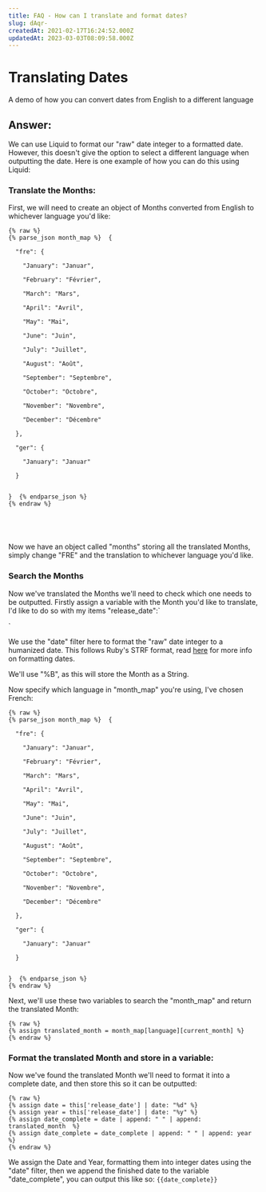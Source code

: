 ```yaml
---
title: FAQ - How can I translate and format dates?
slug: dAqr-
createdAt: 2021-02-17T16:24:52.000Z
updatedAt: 2023-03-03T08:09:58.000Z
---
```


# Translating Dates

A demo of how you can convert dates from English to a different language

## Answer:

We can use Liquid to format our "raw" date integer to a formatted date. However, this doesn't give the option to select a different language when outputting the date. Here is one example of how you can do this using Liquid:

### Translate the Months:

First, we will need to create an object of Months converted from English to whichever language you'd like:

```liquid
{% raw %}
{% parse_json month_map %}  { 

  "fre": {

    "January": "Januar",

    "February": "Février", 

    "March": "Mars",

    "April": "Avril",

    "May": "Mai",

    "June": "Juin",

    "July": "Juillet",

    "August": "Août",

    "September": "Septembre",

    "October": "Octobre",

    "November": "Novembre",

    "December": "Décembre"

  },

  "ger": {

    "January": "Januar"

  }


}  {% endparse_json %}
{% endraw %}





```

Now we have an object called "months" storing all the translated Months, simply change "FRE" and the translation to whichever language you'd like.

### Search the Months

Now we've translated the Months we'll need to check which one needs to be outputted. Firstly assign a variable with the Month you'd like to translate, I'd like to do so with my items "release\_date":\`

\`

We use the "date" filter here to format the "raw" date integer to a humanized date. This follows Ruby's STRF format, read [here](https://apidock.com/ruby/DateTime/strftime) for more info on formatting dates.

We'll use "%B", as this will store the Month as a String.

Now specify which language in "month\_map" you're using, I've chosen French:

```liquid
{% raw %}
{% parse_json month_map %}  { 

  "fre": {

    "January": "Januar",

    "February": "Février", 

    "March": "Mars",

    "April": "Avril",

    "May": "Mai",

    "June": "Juin",

    "July": "Juillet",

    "August": "Août",

    "September": "Septembre",

    "October": "Octobre",

    "November": "Novembre",

    "December": "Décembre"

  },

  "ger": {

    "January": "Januar"

  }


}  {% endparse_json %}
{% endraw %}

```

Next, we'll use these two variables to search the "month\_map" and return the translated Month:

```liquid
{% raw %}
{% assign translated_month = month_map[language][current_month] %}
{% endraw %}

```

### Format the translated Month and store in a variable:

Now we've found the translated Month we'll need to format it into a complete date, and then store this so it can be outputted:

```liquid
{% raw %}
{% assign date = this['release_date'] | date: "%d" %}
{% assign year = this['release_date'] | date: "%y" %}
{% assign date_complete = date | append: " " | append: translated_month  %}
{% assign date_complete = date_complete | append: " " | append: year %}
{% endraw %}   
```

We assign the Date and Year, formatting them into integer dates using the "date" filter, then we append the finished date to the variable "date\_complete", you can output this like so: `{{date_complete}}`
